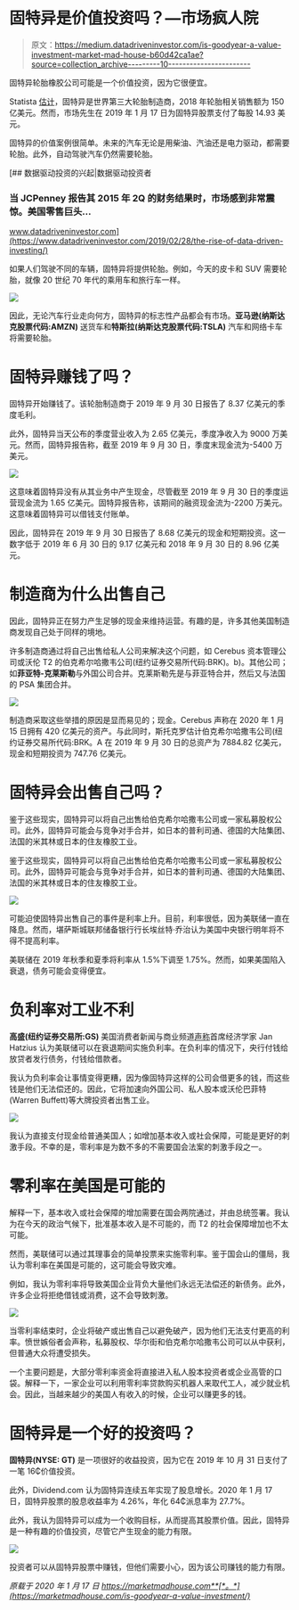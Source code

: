 # 固特异是价值投资吗？—市场疯人院

> 原文：<https://medium.datadriveninvestor.com/is-goodyear-a-value-investment-market-mad-house-b60d42ca1ae?source=collection_archive---------10----------------------->

固特异轮胎橡胶公司可能是一个价值投资，因为它很便宜。

Statista [估计](https://www.statista.com/statistics/225677/revenue-of-the-leading-tire-producers-worldwide/)，固特异是世界第三大轮胎制造商，2018 年轮胎相关销售额为 150 亿美元。然而，市场先生在 2019 年 1 月 17 日为固特异股票支付了每股 14.93 美元。

固特异的价值案例很简单。未来的汽车无论是用柴油、汽油还是电力驱动，都需要轮胎。此外，自动驾驶汽车仍然需要轮胎。

[](https://www.datadriveninvestor.com/2019/02/28/the-rise-of-data-driven-investing/) [## 数据驱动投资的兴起|数据驱动投资者

### 当 JCPenney 报告其 2015 年 2Q 的财务结果时，市场感到非常震惊。美国零售巨头…

www.datadriveninvestor.com](https://www.datadriveninvestor.com/2019/02/28/the-rise-of-data-driven-investing/) 

如果人们驾驶不同的车辆，固特异将提供轮胎。例如，今天的皮卡和 SUV 需要轮胎，就像 20 世纪 70 年代的乘用车和旅行车一样。

![](img/a85fed097877e657fc2fd79b390b73ca.png)

因此，无论汽车行业走向何方，固特异的标志性产品都会有市场。**亚马逊(纳斯达克股票代码:AMZN)** 送货车和**特斯拉(纳斯达克股票代码:TSLA)** 汽车和网络卡车将需要轮胎。

# 固特异赚钱了吗？

固特异开始赚钱了。该轮胎制造商于 2019 年 9 月 30 日报告了 8.37 亿美元的季度毛利。

此外，固特异当天公布的季度营业收入为 2.65 亿美元，季度净收入为 9000 万美元。然而，固特异报告称，截至 2019 年 9 月 30 日，季度末现金流为-5400 万美元。

![](img/4bee059ab1241013046973715c29ab02.png)

这意味着固特异没有从其业务中产生现金，尽管截至 2019 年 9 月 30 日的季度运营现金流为 1.65 亿美元。固特异报告称，该期间的融资现金流为-2200 万美元。这意味着固特异可以借钱支付账单。

因此，固特异在 2019 年 9 月 30 日报告了 8.68 亿美元的现金和短期投资。这一数字低于 2019 年 6 月 30 日的 9.17 亿美元和 2018 年 9 月 30 日的 8.96 亿美元。

# 制造商为什么出售自己

因此，固特异正在努力产生足够的现金来维持运营。有趣的是，许多其他美国制造商发现自己处于同样的境地。

许多制造商通过将自己出售给私人公司来解决这个问题，如 Cerebus 资本管理公司或沃伦 T2 的伯克希尔哈撒韦公司(纽约证券交易所代码:BRK)。b)。其他公司；如**菲亚特-克莱斯勒**与外国公司合并。克莱斯勒先是与菲亚特合并，然后又与法国的 PSA 集团合并。

![](img/7c088c4a2183eb5b6a52a91ea46a977f.png)

制造商采取这些举措的原因是显而易见的；现金。Cerebus 声称在 2020 年 1 月 15 日拥有 420 亿美元的资产。与此同时，斯托克罗估计伯克希尔哈撒韦公司(纽约证券交易所代码:BRK。A 在 2019 年 9 月 30 日的总资产为 7884.82 亿美元，现金和短期投资为 747.76 亿美元。

# 固特异会出售自己吗？

鉴于这些现实，固特异可以将自己出售给伯克希尔哈撒韦公司或一家私募股权公司。此外，固特异可能会与竞争对手合并，如日本的普利司通、德国的大陆集团、法国的米其林或日本的住友橡胶工业。

鉴于这些现实，固特异可以将自己出售给伯克希尔哈撒韦公司或一家私募股权公司。此外，固特异可能会与竞争对手合并，如日本的普利司通、德国的大陆集团、法国的米其林或日本的住友橡胶工业。

![](img/e2802fc4019ef744a5914bfe55f87444.png)

可能迫使固特异出售自己的事件是利率上升。目前，利率很低，因为美联储一直在降息。然而，堪萨斯城联邦储备银行行长埃丝特·乔治认为美国中央银行明年将不得不提高利率。

美联储在 2019 年秋季和夏季将利率从 1.5%下调至 1.75%。然而，如果美国陷入衰退，债务可能会变得便宜。

# 负利率对工业不利

**高盛(纽约证券交易所:GS)** 美国消费者新闻与商业频道[声称](https://www.cnbc.com/2020/01/15/fed-could-use-negative-rates-if-us-recession-hits-goldman-sachs-says.html)首席经济学家 Jan Hatzius 认为美联储可以在衰退期间实施负利率。在负利率的情况下，央行付钱给放贷者发行债务，付钱给借款者。

我认为负利率会让事情变得更糟，因为像固特异这样的公司会借更多的钱，而这些钱是他们无法偿还的。因此，它将加速向外国公司、私人股本或沃伦巴菲特(Warren Buffett)等大牌投资者出售工业。

![](img/01a1823e0e84bda65a1b4d140dcaeaae.png)

我认为直接支付现金给普通美国人；如增加基本收入或社会保障，可能是更好的刺激手段。不幸的是，零利率是为数不多的不需要国会法案的刺激手段之一。

# 零利率在美国是可能的

解释一下，基本收入或社会保障的增加需要在国会两院通过，并由总统签署。我认为在今天的政治气候下，批准基本收入是不可能的，而 T2 的社会保障增加也不太可能。

然而，美联储可以通过其理事会的简单投票来实施零利率。鉴于国会山的僵局，我认为零利率在美国是可能的，这可能会导致灾难。

例如，我认为零利率将导致美国企业背负大量他们永远无法偿还的新债务。此外，许多企业将拒绝借钱或消费，这不会导致刺激。

![](img/bf234e85eec3b6cd17398e17c96cef0b.png)

当零利率结束时，企业将破产或出售自己以避免破产，因为他们无法支付更高的利率。愤世嫉俗者会声称，私募股权、华尔街和伯克希尔哈撒韦公司可以从中获利，但普通大众将遭受损失。

一个主要问题是，大部分零利率资金将直接进入私人股本投资者或企业高管的口袋。解释一下，一家企业可以利用零利率贷款购买机器人来取代工人，减少就业机会。因此，当越来越少的美国人有收入的时候，企业可以赚更多的钱。

# 固特异是一个好的投资吗？

**固特异(NYSE: GT)** 是一项很好的收益投资，因为它在 2019 年 10 月 31 日支付了一笔 16₵价值投资。

此外，Dividend.com 认为固特异连续五年实现了股息增长。2020 年 1 月 17 日，固特异股票的股息收益率为 4.26%，年化 64₵派息率为 27.7%。

此外，我认为固特异可以成为一个收购目标，从而提高其股票价值。因此，固特异是一种有趣的价值投资，尽管它产生现金的能力有限。

![](img/c294a9f012c33968914537817712d58c.png)

投资者可以从固特异股票中赚钱，但他们需要小心，因为该公司赚钱的能力有限。

*原载于 2020 年 1 月 17 日 https://marketmadhouse.com**[*。*](https://marketmadhouse.com/is-goodyear-a-value-investment/)*